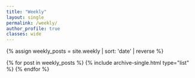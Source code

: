 ```yaml
---
title: "Weekly"
layout: single
permalink: /weekly/
author_profile: true
classes: wide
---
```


{% assign weekly_posts = site.weekly | sort: 'date' | reverse %}

<div class="entries-list">
  {% for post in weekly_posts %}
    {% include archive-single.html type="list" %}
  {% endfor %}
</div>